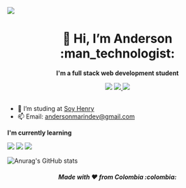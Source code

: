 ![](https://komarev.com/ghpvc/?username=anmarinur&color=blue)
<h1 align= "center";>👋 Hi, I’m Anderson :man_technologist:</h1>

<b><p align= "center">I'm a full stack web development student</p></b>

<div align= "center">
<a href="https://twitter.com/anmarinur_dev" target="_blank" align= "center"><img src="https://img.shields.io/badge/Twitter-1DA1F2?style=for-the-badge&logo=twitter&logoColor=white"></a>  <a href="https://www.linkedin.com/in/andersonmarindev/"><img src="https://img.shields.io/badge/LinkedIn-0077B5?style=for-the-badge&logo=linkedin&logoColor=white"</a>  <a href="https://github.com/anmarinur"><img src="https://img.shields.io/badge/GitHub-100000?style=for-the-badge&logo=github&logoColor=white"></a>
</div>
<br>

- :telescope: I’m studing at <a href="https://github.com/soyHenry">Soy Henry</a>
- 📫 Email: andersonmarindev@gmail.com

<b><p size=18>I'm currently learning</p></b>

<img src="https://img.shields.io/badge/HTML5-E34F26?style=for-the-badge&logo=html5&logoColor=white"> <img src="https://img.shields.io/badge/CSS3-1572B6?style=for-the-badge&logo=css3&logoColor=white"> <img src="https://img.shields.io/badge/JavaScript-F7DF1E?style=for-the-badge&logo=javascript&logoColor=black">

![Anurag's GitHub stats](https://github-readme-stats.vercel.app/api?username=anmarinur&show_icons=true)
      
<h5 align= "center">Made with ❤️ from Colombia :colombia:</h5>
      
    

<!-- página para los favicons https://dev.to/envoy_/150-badges-for-github-pnk -->
